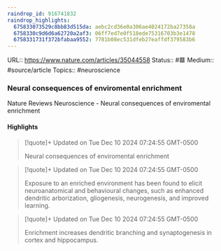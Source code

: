 ```yaml
---
raindrop_id: 916741832
raindrop_highlights:
  675833073529c8bb83d515da: aebc2cd36e0a306ae4024172ba27358a
  6758330c9d6d6a62720a2af3: 06ff7ed7e0f518ede75316703b3e1478
  6758331731f372bfabaa9552: 7781b08ec531dfeb27eaffdf379583b6
---
```


URL:: https://www.nature.com/articles/35044558
Status:: #🟥
Medium:: #source/article
Topics:: #neuroscience

### Neural consequences of enviromental enrichment

Nature Reviews Neuroscience - Neural consequences of enviromental enrichment

#### Highlights

> [!quote]+ Updated on Tue Dec 10 2024 07:24:55 GMT-0500
>
> Neural consequences of enviromental enrichment

> [!quote]+ Updated on Tue Dec 10 2024 07:24:55 GMT-0500
>
> Exposure to an enriched environment has been found to elicit neuroanatomical and behavioural changes, such as enhanced dendritic arborization, gliogenesis, neurogenesis, and improved learning.

> [!quote]+ Updated on Tue Dec 10 2024 07:24:55 GMT-0500
>
> Enrichment increases dendritic branching and synaptogenesis in cortex and hippocampus.
